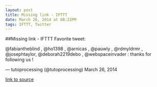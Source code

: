 ```yaml
---
layout: post
title: Missing link - IFTTT
date: March 26, 2014 at 08:22PM
tags: IFTTT, Twitter
---
```

##Missing link - IFTTT
Favorite tweet:

@fabiantheblind , @ho1398 , @arnicas , @pauwly , @rdmyldrmr , @josephtaylor, @deborah2219debo , @webspaceinvader : thanks for following us !

— tutoprocessing (@tutoprocessing) March 26, 2014

[link to source](http://ift.tt/1fklwog) 

